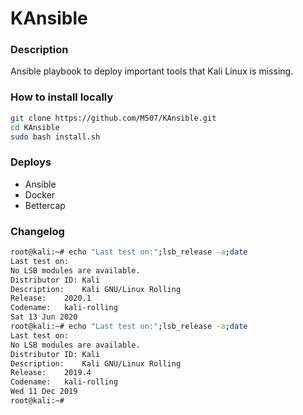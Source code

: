# KAnsible


### Description
Ansible playbook to deploy important tools that Kali Linux is missing. 

### How to install locally
```sh
git clone https://github.com/M507/KAnsible.git
cd KAnsible
sudo bash install.sh
```

### Deploys
- Ansible
- Docker
- Bettercap


### Changelog
```sh
root@kali:~# echo "Last test on:";lsb_release -a;date
Last test on:
No LSB modules are available.
Distributor ID:	Kali
Description:	Kali GNU/Linux Rolling
Release:	2020.1
Codename:	kali-rolling
Sat 13 Jun 2020
root@kali:~# echo "Last test on:";lsb_release -a;date
Last test on:
No LSB modules are available.
Distributor ID:	Kali
Description:	Kali GNU/Linux Rolling
Release:	2019.4
Codename:	kali-rolling
Wed 11 Dec 2019
root@kali:~#
```
